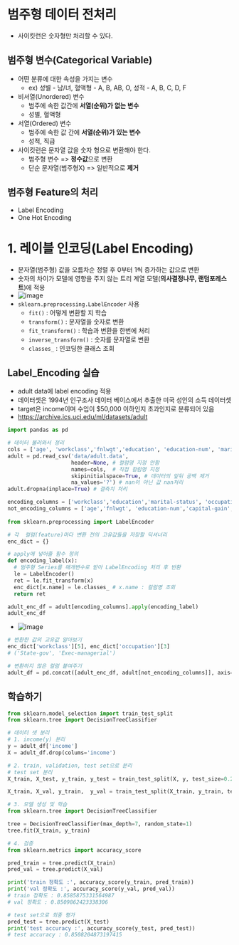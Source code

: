 # 범주형 데이터 전처리
- 사이킷런은 숫자형만 처리할 수 있다.

## 범주형 변수(Categorical Variable)
- 어떤 분류에 대한 속성을 가지는 변수
  - ex) 성별 - 남/녀, 혈액형 - A, B, AB, O, 성적 - A, B, C, D, F
- 비서열(Unordered) 변수
  - 범주에 속한 값간에 **서열(순위)가 없는 변수**
  - 성별, 혈액형
- 서열(Ordered) 변수
  - 범주에 속한 값 간에 **서열(순위)가 있는 변수**
  - 성적, 직급
- 사이킷런은 문자열 값을 숫자 형으로 변환해야 한다.
  - 범주형 변수 => **정수값**으로 변환
  - 단순 문자열(범주형X) => 일반적으로 **제거**
## 범주형 Feature의 처리
- Label Encoding
- One Hot Encoding

# 1. 레이블 인코딩(Label Encoding)
- 문자열(범주형) 값을 오름차순 정렬 후 0부터 1씩 증가하는 값으로 변환
- 숫자의 차이가 모델에 영향을 주지 않는 트리 계열 모델(**의사결정나무, 랜덤포레스트**)에 적용
- ![image](https://user-images.githubusercontent.com/77317312/111961838-e155f800-8b34-11eb-8067-cde647b99db6.png)
- `sklearn.preprocessing.LabelEncoder` 사용
  - `fit()` : 어떻게 변환할 지 학습
  - `transform()` : 문자열을 숫자로 변환
  - `fit_transform()` : 학습과 변환을 한번에 처리
  - `inverse_transform()` : 숫자를 문자열로 변환
  - `classes_` : 인코딩한 클래스 조회
## Label_Encoding 실습
- adult data에 label encoding 적용
- 데이터셋은 1994년 인구조사 데이터 베이스에서 추출한 미국 성인의 소득 데이터셋
- target은 income이며 수입이 $50,000 이하인지 초과인지로 분류되어 있음
- https://archive.ics.uci.edu/ml/datasets/adult
```python
import pandas as pd

# 데이터 불러와서 정리
cols = ['age', 'workclass','fnlwgt','education', 'education-num', 'marital-status', 'occupation','relationship', 'race', 'gender','capital-gain','capital-loss', 'hours-per-week','native-country', 'income']
adult = pd.read_csv('data/adult.data',
                    header=None, # 컬럼명 지정 안함
                    names=cols,  # 직접 컬럼명 지정
                    skipinitialspace=True, # 데이터의 앞뒤 공백 제거
                    na_values='?') # nan이 아닌 값 nan처리
adult.dropna(inplace=True) # 결측치 처리

encoding_columns = ['workclass','education','marital-status', 'occupation','relationship','race','gender','native-country', 'income']
not_encoding_columns = ['age','fnlwgt', 'education-num','capital-gain','capital-loss','hours-per-week']
                    
from sklearn.preprocessing import LabelEncoder

# 각  컬럼(feature)마다 변환 전의 고유값들을 저장할 딕셔너리
enc_dict = {}

# apply에 넣어줄 함수 정의
def encoding_label(x):
  # 범주형 Series를 매개변수로 받아 LabelEncoding 처리 후 반환
  le = LabelEncoder()
  ret = le.fit_transform(x)
  enc_dict[x.name] = le.classes_ # x.name : 컬럼명 조회
  return ret

adult_enc_df = adult[encoding_columns].apply(encoding_label)
adult_enc_df
```
- ![image](https://user-images.githubusercontent.com/77317312/111968449-80322280-8b3c-11eb-9946-8fcaeb3646b2.png)
```python
# 변환한 값의 고유값 알아보기
enc_dict['workclass'][5], enc_dict['occupation'][3]
# ('State-gov', 'Exec-managerial')

# 변환하지 않은 컬럼 붙여주기
adult_df = pd.concat([adult_enc_df, adult[not_encoding_columns]], axis=1)
```
## 학습하기
```python
from sklearn.model_selection import train_test_split
from sklearn.tree import DecisionTreeClassifier

# 데이터 셋 분리
# 1. income(y) 분리
y = adult_df['income']
X = adult_df.drop(colums='income')

# 2. train, validation, test set으로 분리
# test set 분리
X_train, X_test, y_train, y_test = train_test_split(X, y, test_size=0.2, stratify=y, random_state=1)

X_train, X_val, y_train,  y_val = train_test_split(X_train, y_train, test_size=0.2, stratify=y, random_state=1)

# 3. 모델 생성 및 학습
from sklearn.tree import DecisionTreeClassifier

tree = DecisionTreeClassifier(max_depth=7, random_state=1)
tree.fit(X_train, y_train)

# 4. 검증
from sklearn.metrics import accuracy_score

pred_train = tree.predict(X_train)
pred_val = tree.predict(X_val)

print('train 정확도 :', accuracy_score(y_train, pred_train))
print('val 정확도 :', accuracy_score(y_val, pred_val))
# train 정확도 : 0.8585875331564987
# val 정확도 : 0.8509862423338306

# test set으로 최종 평가
pred_test = tree.predict(X_test)
print('test accuracy :', accuracy_score(y_test, pred_test))
# test accuracy : 0.8508204873197415
```









